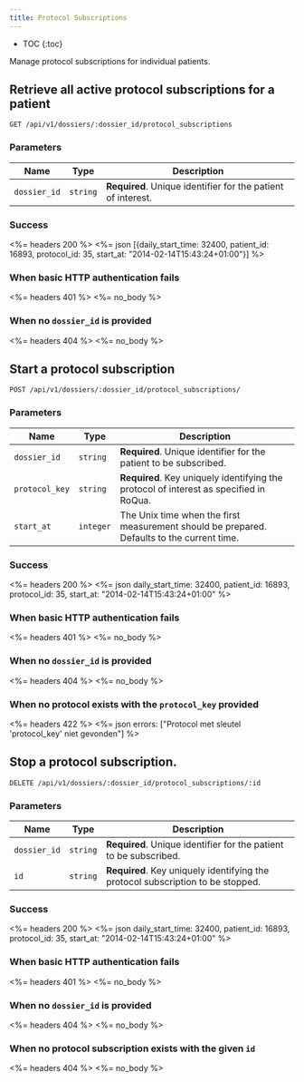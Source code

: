 ```yaml
---
title: Protocol Subscriptions
---
```


* TOC
{:toc}

Manage protocol subscriptions for individual patients.

## Retrieve all active protocol subscriptions for a patient

    GET /api/v1/dossiers/:dossier_id/protocol_subscriptions


### Parameters

Name | Type | Description
-----|------|--------------
`dossier_id`   | `string`  | **Required**. Unique identifier for the patient of interest.


### Success

<%= headers 200 %>
<%= json [{daily_start_time: 32400,
       patient_id:       16893,
       protocol_id:      35,
       start_at:         "2014-02-14T15:43:24+01:00"}]
%>


### When basic HTTP authentication fails

<%= headers 401 %>
<%= no_body %>


### When no `dossier_id` is provided

<%= headers 404 %>
<%= no_body %>


## Start a protocol subscription

    POST /api/v1/dossiers/:dossier_id/protocol_subscriptions/


### Parameters

Name | Type | Description
-----|------|--------------
`dossier_id`   | `string`  | **Required**. Unique identifier for the patient to be subscribed.
`protocol_key` | `string`  | **Required**. Key uniquely identifying the protocol of interest as specified in RoQua.
`start_at`     | `integer` | The Unix time when the first measurement should be prepared. Defaults to the current time.


### Success

<%= headers 200 %>
<%= json daily_start_time: 32400,
         patient_id:       16893,
         protocol_id:      35,
         start_at:         "2014-02-14T15:43:24+01:00"
%>


### When basic HTTP authentication fails

<%= headers 401 %>
<%= no_body %>


### When no `dossier_id` is provided

<%= headers 404 %>
<%= no_body %>


### When no protocol exists with the `protocol_key` provided

<%= headers 422 %>
<%= json errors: ["Protocol met sleutel 'protocol_key' niet gevonden"] %>


## Stop a protocol subscription.

    DELETE /api/v1/dossiers/:dossier_id/protocol_subscriptions/:id

### Parameters

Name | Type | Description
-----|------|--------------
`dossier_id`   | `string`  | **Required**. Unique identifier for the patient to be subscribed.
`id`           | `string`  | **Required**. Key uniquely identifying the protocol subscription to be stopped.


### Success

<%= headers 200 %>
<%= json daily_start_time: 32400,
         patient_id:       16893,
         protocol_id:      35,
         start_at:         "2014-02-14T15:43:24+01:00"
%>


### When basic HTTP authentication fails

<%= headers 401 %>
<%= no_body %>


### When no `dossier_id` is provided

<%= headers 404 %>
<%= no_body %>


### When no protocol subscription exists with the given `id`

<%= headers 404 %>
<%= no_body %>


